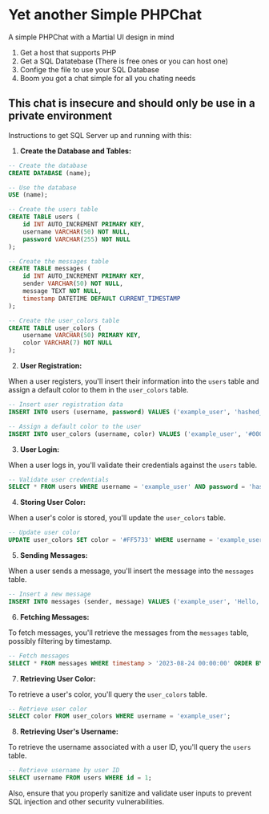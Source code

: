 # Yet another Simple PHPChat
A simple PHPChat with a Martial UI design in mind

1. Get a host that supports PHP
2. Get a SQL Datatebase (There is free ones or you can host one)
3. Confige the file to use your SQL Database
4. Boom you got a chat simple for all you chating needs


## This chat is insecure and should only be use in a private environment


Instructions to get SQL Server up and running with this:

1. **Create the Database and Tables:**

```sql
-- Create the database
CREATE DATABASE (name);

-- Use the database
USE (name);

-- Create the users table
CREATE TABLE users (
    id INT AUTO_INCREMENT PRIMARY KEY,
    username VARCHAR(50) NOT NULL,
    password VARCHAR(255) NOT NULL
);

-- Create the messages table
CREATE TABLE messages (
    id INT AUTO_INCREMENT PRIMARY KEY,
    sender VARCHAR(50) NOT NULL,
    message TEXT NOT NULL,
    timestamp DATETIME DEFAULT CURRENT_TIMESTAMP
);

-- Create the user_colors table
CREATE TABLE user_colors (
    username VARCHAR(50) PRIMARY KEY,
    color VARCHAR(7) NOT NULL
);
```

2. **User Registration:**

When a user registers, you'll insert their information into the `users` table and assign a default color to them in the `user_colors` table.

```sql
-- Insert user registration data
INSERT INTO users (username, password) VALUES ('example_user', 'hashed_password');

-- Assign a default color to the user
INSERT INTO user_colors (username, color) VALUES ('example_user', '#000000');
```

3. **User Login:**

When a user logs in, you'll validate their credentials against the `users` table.

```sql
-- Validate user credentials
SELECT * FROM users WHERE username = 'example_user' AND password = 'hashed_password';
```

4. **Storing User Color:**

When a user's color is stored, you'll update the `user_colors` table.

```sql
-- Update user color
UPDATE user_colors SET color = '#FF5733' WHERE username = 'example_user';
```

5. **Sending Messages:**

When a user sends a message, you'll insert the message into the `messages` table.

```sql
-- Insert a new message
INSERT INTO messages (sender, message) VALUES ('example_user', 'Hello, world!');
```

6. **Fetching Messages:**

To fetch messages, you'll retrieve the messages from the `messages` table, possibly filtering by timestamp.

```sql
-- Fetch messages
SELECT * FROM messages WHERE timestamp > '2023-08-24 00:00:00' ORDER BY timestamp DESC;
```

7. **Retrieving User Color:**

To retrieve a user's color, you'll query the `user_colors` table.

```sql
-- Retrieve user color
SELECT color FROM user_colors WHERE username = 'example_user';
```

8. **Retrieving User's Username:**

To retrieve the username associated with a user ID, you'll query the `users` table.

```sql
-- Retrieve username by user ID
SELECT username FROM users WHERE id = 1;
```

Also, ensure that you properly sanitize and validate user inputs to prevent SQL injection and other security vulnerabilities.
